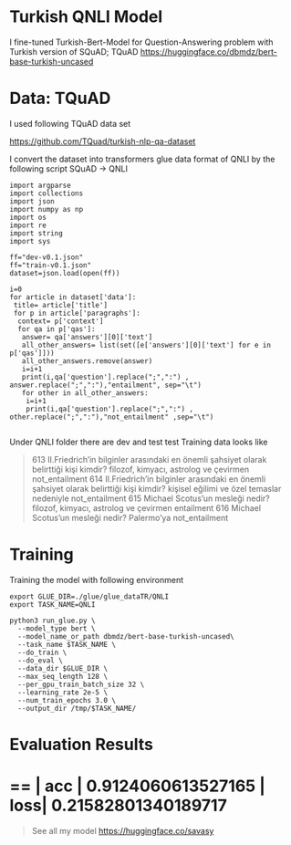 
# Turkish QNLI Model

I fine-tuned Turkish-Bert-Model for Question-Answering problem with Turkish version of SQuAD; TQuAD 
https://huggingface.co/dbmdz/bert-base-turkish-uncased

# Data: TQuAD
I used following TQuAD data set

https://github.com/TQuad/turkish-nlp-qa-dataset

I convert the dataset into transformers glue data format of QNLI by the following script
SQuAD -> QNLI

```
import argparse
import collections
import json
import numpy as np
import os
import re
import string
import sys

ff="dev-v0.1.json"
ff="train-v0.1.json"
dataset=json.load(open(ff))

i=0
for article in dataset['data']:
 title= article['title']
 for p in article['paragraphs']:
  context= p['context']
  for qa in p['qas']:
   answer= qa['answers'][0]['text']
   all_other_answers= list(set([e['answers'][0]['text'] for e in p['qas']]))
   all_other_answers.remove(answer)
   i=i+1
   print(i,qa['question'].replace(";",":") , answer.replace(";",":"),"entailment", sep="\t")
   for other in all_other_answers:
    i=i+1
    print(i,qa['question'].replace(";",":") , other.replace(";",":"),"not_entailment" ,sep="\t")
  
```


Under QNLI folder there are dev and test test
Training data looks like 
> 613     II.Friedrich’in bilginler arasındaki en önemli şahsiyet olarak belirttiği kişi kimdir?  filozof, kimyacı, astrolog ve çevirmen  not_entailment
> 614     II.Friedrich’in bilginler arasındaki en önemli şahsiyet olarak belirttiği kişi kimdir?  kişisel eğilimi ve özel temaslar nedeniyle      not_entailment
> 615     Michael Scotus’un mesleği nedir?        filozof, kimyacı, astrolog ve çevirmen  entailment
> 616     Michael Scotus’un mesleği nedir?        Palermo’ya      not_entailment





# Training

Training the model with following environment
```
export GLUE_DIR=./glue/glue_dataTR/QNLI
export TASK_NAME=QNLI
```

```
python3 run_glue.py \
  --model_type bert \
  --model_name_or_path dbmdz/bert-base-turkish-uncased\
  --task_name $TASK_NAME \
  --do_train \
  --do_eval \
  --data_dir $GLUE_DIR \
  --max_seq_length 128 \
  --per_gpu_train_batch_size 32 \
  --learning_rate 2e-5 \
  --num_train_epochs 3.0 \
  --output_dir /tmp/$TASK_NAME/

```


# Evaluation Results

==
| acc | 0.9124060613527165
| loss| 0.21582801340189717
==

> See all my model
> https://huggingface.co/savasy






